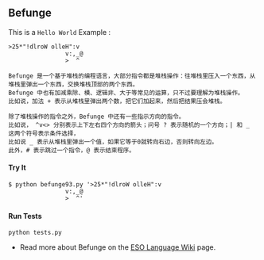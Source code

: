 ## Befunge


This is a `Hello World` Example :
```
>25*"!dlroW olleH":v
                v:,_@
                >  ^
```

```
Befunge 是一个基于堆栈的编程语言，大部分指令都是堆栈操作：往堆栈里压入一个东西，从堆栈里弹出一个东西，交换堆栈顶部的两个东西。
Befunge 中也有加减乘除、模、逻辑非、大于等常见的运算，只不过要理解为堆栈操作。
比如说，加法 + 表示从堆栈里弹出两个数，把它们加起来，然后把结果压会堆栈。

```
```
除了堆栈操作的指令之外，Befunge 中还有一些指示方向的指令。
比如说， ^v<> 分别表示上下左右四个方向的箭头；问号 ? 表示随机的一个方向；| 和 _ 这两个符号表示条件选择，
比如说 _ 表示从堆栈里弹出一个值，如果它等于0就转向右边，否则转向左边。
此外，# 表示跳过一个指令，@ 表示结束程序。
```

#### Try It

```
$ python befunge93.py '>25*"!dlroW olleH":v
                v:,_@
                >  ^'
```

#### Run Tests
```
python tests.py
```

* Read more about Befunge on the [ESO Language Wiki](https://esolangs.org/wiki/Befunge) page.
